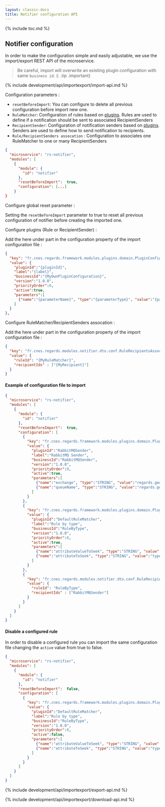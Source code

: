```yaml
---
layout: classic-docs
title: Notifier configuration API
---
```


{% include toc.md %}

## Notifier configuration

In order to make the configuration simple and easily adjustable, we use the import/export REST API of the microservice.

> Be careful, import will overwrite an existing plugin configuration with same `business id`.
{: .tip .important}

{% include development/api/importexport/import-api.md %}

Configuration parameters :
 - `resetBeforeImport`: You can configure to delete all previous configuration before import new one.
 - `RuleMatcher`: Configuration of rules based on [plugins](/development/regards/notifier/api/notifier-plugins/). Rules are used to define if a notification should be sent to associated RecipientSenders
 - `RecipientSender`: Configuration of notification senders based on [plugins](/development/regards/notifier/api/notifier-plugins/). Senders are used to define how to send notification to recipients.
 - `Rule/RecipientSenders assocation` : Configuration to associates one RuleMatcher to one or many RecipientSenders


```json
{
  "microservice": "rs-notifier",
  "modules": [
    {
      "module": {
        "id": "notifier"
      },
      "resetBeforeImport":  true,
      "configuration": [...]
    }
}
```

Configure global reset parameter :

Setting the `resetBeforeImport` parameter to true to reset all previous configuration of notifier before creating the imported one.

Configure plugins (Rule or RecipientSender) :

Add the here under part in the configuration property of the import configuration file :
```json
{
  "key": "fr.cnes.regards.framework.modules.plugins.domain.PluginConfiguration",
  "value": {
    "pluginId":"{pluginId}",
    "label":"{label}",
    "businessId":"{MyOwnPluginConfiguration}",
    "version":"1.0.0",
    "priorityOrder":0,
    "active":true,
    "parameters":[
      {"name":"{parameterName}", "type":"{parameterType}", "value":"{parameterValue}"}
    ]
  }
},
```
Configure RuleMatcher/RecipientSenders  assocation :

Add the here under part in the configuration property of the import configuration file :
```json
{
  "key": "fr.cnes.regards.modules.notifier.dto.conf.RuleRecipientsAssociation",
  "value": {
    "ruleId": "{MyRuleMatcher}",
    "recipientIds" : ["{MyRecipient}"]
  }
}
```

#### Example of configuration file to import

```json
{
  "microservice": "rs-notifier",
  "modules": [
    {
      "module": {
        "id": "notifier"
      },
      "resetBeforeImport":  true,
      "configuration": [
        {
          "key": "fr.cnes.regards.framework.modules.plugins.domain.PluginConfiguration",
          "value": {
            "pluginId":"RabbitMQSender",
            "label":"RabbitMQ Sender",
            "businessId":"RabbitMQSender",
            "version":"1.0.0",
            "priorityOrder":0,
            "active":true,
            "parameters":[
              {"name":"exchange", "type":"STRING", "value":"regards.geode-validation"},
              {"name":"queueName", "type":"STRING", "value":"regards.geode-validation"}
            ]
          }
        },
        {
          "key": "fr.cnes.regards.framework.modules.plugins.domain.PluginConfiguration",
          "value": {
            "pluginId":"DefaultRuleMatcher",
            "label":"Rule by type",
            "businessId":"RuleByType",
            "version":"1.0.0",
            "priorityOrder":0,
            "active":true,
            "parameters":[
              {"name":"attributeValueToSeek", "type":"STRING", "value":"L0A_LR_Packet"},
              {"name":"attributeToSeek", "type":"STRING", "value":"type"}
            ]
          }
        },
        {
          "key": "fr.cnes.regards.modules.notifier.dto.conf.RuleRecipientsAssociation",
          "value": {
            "ruleId": "RuleByType",
            "recipientIds" : ["RabbitMQSender"]
          }
        }
      ]
    }
  ]
}
```

#### Disable a configured rule

In order to disable a configured rule you can import the same configuration file changing the `active` value from true to false.

```json
{
  "microservice": "rs-notifier",
  "modules": [
    {
      "module": {
        "id": "notifier"
      },
      "resetBeforeImport":  false,
      "configuration": [
        {
          "key": "fr.cnes.regards.framework.modules.plugins.domain.PluginConfiguration",
          "value": {
            "pluginId":"DefaultRuleMatcher",
            "label":"Rule by type",
            "businessId":"RuleByType",
            "version":"1.0.0",
            "priorityOrder":0,
            "active":false,
            "parameters":[
              {"name":"attributeValueToSeek", "type":"STRING", "value":"L0A_LR_Packet"},
              {"name":"attributeToSeek", "type":"STRING", "value":"type"}
            ]
          }
        }
      ]
    }
  ]
}
```


{% include development/api/importexport/export-api.md %}

{% include development/api/importexport/download-api.md %}

